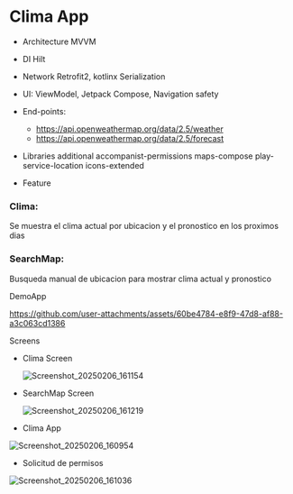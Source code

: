 # Clima App 

* Architecture MVVM

* DI Hilt

* Network Retrofit2, kotlinx Serialization

* UI: ViewModel, Jetpack Compose, Navigation safety

* End-points: 
  * https://api.openweathermap.org/data/2.5/weather
  * https://api.openweathermap.org/data/2.5/forecast

* Libraries additional
accompanist-permissions
maps-compose
play-service-location
icons-extended

* Feature

### Clima:
Se muestra el clima actual por ubicacion y el pronostico en los proximos dias

### SearchMap:
Busqueda manual de ubicacion para mostrar clima actual y pronostico

DemoApp

https://github.com/user-attachments/assets/60be4784-e8f9-47d8-af88-a3c063cd1386


Screens

* Clima Screen

  ![Screenshot_20250206_161154](https://github.com/user-attachments/assets/8af85049-3869-4793-9ca1-d343e48c97c8)


* SearchMap Screen

  ![Screenshot_20250206_161219](https://github.com/user-attachments/assets/acc96680-48c4-449a-bffd-8e37355a58c9)



* Clima App
  
![Screenshot_20250206_160954](https://github.com/user-attachments/assets/cb2cec5b-90f9-42d8-b78e-100299fa701e)

* Solicitud de permisos

![Screenshot_20250206_161036](https://github.com/user-attachments/assets/e53cc237-4fdb-49aa-980e-139685f6ea29)



